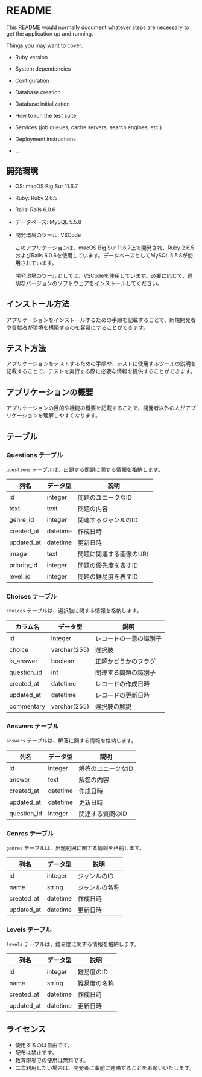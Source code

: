 # README

This README would normally document whatever steps are necessary to get the
application up and running.

Things you may want to cover:

* Ruby version

* System dependencies

* Configuration

* Database creation

* Database initialization

* How to run the test suite

* Services (job queues, cache servers, search engines, etc.)

* Deployment instructions

* ...

## 開発環境
- OS: macOS Big Sur 11.6.7
- Ruby: Ruby 2.6.5
- Rails: Rails 6.0.6
- データベース: MySQL 5.5.8
- 開発環境のツール: VSCode

  このアプリケーションは、macOS Big Sur 11.6.7上で開発され、Ruby 2.6.5およびRails 6.0.6を使用しています。データベースとしてMySQL 5.5.8が使用されています。

  開発環境のツールとしては、VSCodeを使用しています。必要に応じて、適切なバージョンのソフトウェアをインストールしてください。

## インストール方法
 アプリケーションをインストールするための手順を記載することで、新規開発者や貢献者が環境を構築するのを容易にすることができます。
## テスト方法
 アプリケーションをテストするための手順や、テストに使用するツールの説明を記載することで、テストを実行する際に必要な情報を提供することができます。
## アプリケーションの概要
 アプリケーションの目的や機能の概要を記載することで、開発者以外の人がアプリケーションを理解しやすくなります。

## テーブル

### Questions テーブル

`questions` テーブルは、出題する問題に関する情報を格納します。

| 列名          | データ型    | 説明                         |
| ------------- | --------- | --------------------------- |
| id            | integer   | 問題のユニークなID           |
| text          | text      | 問題の内容                   |
| genre_id      | integer   | 関連するジャンルのID         |
| created_at    | datetime  | 作成日時                     |
| updated_at    | datetime  | 更新日時                     |
| image         | text      | 問題に関連する画像のURL        |
| priority_id   | integer   | 問題の優先度を表すID         |
| level_id      | integer   | 問題の難易度を表すID         |

### Choices テーブル

`choices` テーブルは、選択肢に関する情報を格納します。

| カラム名     | データ型       | 説明                 |
| ----------- | ------------ | -------------------- |
| id          | integer      | レコードの一意の識別子 |
| choice      | varchar(255) | 選択肢               |
| is_answer   | boolean      | 正解かどうかのフラグ  |
| question_id | int          | 関連する問題の識別子 |
| created_at  | datetime     | レコードの作成日時   |
| updated_at  | datetime     | レコードの更新日時   |
| commentary  | varchar(255) | 選択肢の解説        |

### Answers テーブル

`answers` テーブルは、解答に関する情報を格納します。


| 列名       | データ型    | 説明                |
| ---------- | --------- | ------------------ |
| id         | integer   | 解答のユニークなID  |
| answer     | text      | 解答の内容          |
| created_at | datetime  | 作成日時            |
| updated_at | datetime  | 更新日時            |
| question_id| integer   | 関連する質問のID    |

### Genres テーブル

`genres` テーブルは、出題範囲に関する情報を格納します。

| 列名       | データ型 | 説明               |
| ---------- | -------- | ----------------- |
| id         | integer  | ジャンルのID       |
| name       | string   | ジャンルの名称     |
| created_at | datetime | 作成日時           |
| updated_at | datetime | 更新日時           |


### Levels テーブル

`levels` テーブルは、難易度に関する情報を格納します。

| 列名       | データ型 | 説明               |
| ---------- | -------- | ----------------- |
| id         | integer  | 難易度のID         |
| name       | string   | 難易度の名称       |
| created_at | datetime | 作成日時           |
| updated_at | datetime | 更新日時           |


## ライセンス

- 使用するのは自由です。
- 配布は禁止です。
- 教育現場での使用は無料です。
- 二次利用したい場合は、開発者に事前に連絡することをお願いいたします。

<!--  -->
